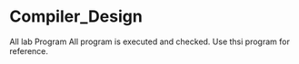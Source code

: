 # Compiler_Design
All lab Program
All program is executed and checked.
Use thsi program for reference.
